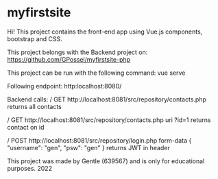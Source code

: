 # myfirstsite

Hi! 
This project contains the front-end app using Vue.js components, bootstrap and CSS.

This project belongs with the Backend project on: https://github.com/GPossel/myfirstsite-php

This project can be run with the following command:
vue serve

Following endpoint:
http:localhost:8080/

Backend calls:
/ GET http://localhost:8081/src/repository/contacts.php
returns all contacts

/ GET http://localhost:8081/src/repository/contacts.php uri ?id=1
returns contact on id

/ POST http://localhost:8081/src/repository/login.php form-data { "username": "gen", "psw": "gen" }
returns JWT in header


This project was made by Gentle (639567) and is only for educational purposes. 2022
